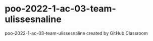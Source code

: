 # poo-2022-1-ac-03-team-ulissesnaline
poo-2022-1-ac-03-team-ulissesnaline created by GitHub Classroom
